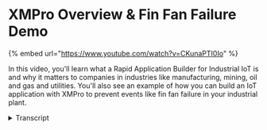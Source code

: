 # XMPro Overview & Fin Fan Failure Demo
{% embed url="https://www.youtube.com/watch?v=CKunaPTI0Io" %}

In this video, you'll learn what a Rapid Application Builder for Industrial IoT is and why it matters to companies in industries like manufacturing, mining, oil and gas and utilities. You'll also see an example of how you can build an IoT application with XMPro to prevent events like fin fan failure in your industrial plant.
<details>
<summary>Transcript</summary>in this presentation I'll quickly run

you through what a rapid industrial I at

the application Boulder is an approach

around this is how can you very quickly

build out in a lean way a Minimum Viable

Product where you can test hypotheses

because quite often we find this IOT

things is quite new for a lot of

organizations they don't really know how

to start that I know where the ROI is

going to be and really it's a discovery

kind of process so using a lean approach

where you start off with a Minimum

Viable Product and what do we need to

build out what hypothesis do we need to

test how do we check that the data comes

through this can be done in X and

probably a very very quick and easy

visual way and once you've found those

use cases where there is ROI and there's

a meaningful business case you can then

look at how do i scale this out to the

enterprise and all of this is just so

that we can realize quick time to value

and then spend time and resources and

money on on things that don't work well

so when you look at X and prototypical

we call the mega use cases or big

buckets of problems that we solve what a

lot of organizations are currently

looking at how can we become smart at

our operations and things like

maintenance it's quite at the forefront

but it's just one typical use case that

sits inside this predictive operations

operational intelligence how do I make

sure I'm not blindsided I know I have

this real-time situational awareness in

terms of operational excellence again

safety quality asset integrity key big

buckets of problems that many of the

customers are looking to address

likewise with operational risk how can

we look at it from a loss prevention and

tracking how do we make sure that we

know where risk events are and how we

can potentially mitigate them how can we

run a digital business where we do

digital transformation how can we

integrate different operations and have

that visibility across them

and one of the one of the key things

that we got out quite often find us how

can we respond to events quickly how can

we reduce the latency between when

events happen and when we take action

and quite often that relates back to

things like process health where what is

the overall status of the different

areas of my business process and so that

I have that awareness so that I can

respond quickly to two things that might

impact my business and lastly one of the

key things around running businesses

these days is making sure that you have

customers that you have a good custom

and employee experience and again

real-time responsiveness is becoming

more and more a key part of that

and so looking at Exim Pro what is it

well it's essentially a model driven

application builder by model driven we

mean we can drag and drop blocks on you

and in a visual way we can construct

what the problem is

what it does it's essentially the

software glue that connects real-time

data sources to analytics whether it's

simple analytics or complex analytics

and then what we really want these

actions that come out of the business so

how do we connect this to actions like

work orders or any other business

processes or even workflows that might

be customized and what it means for

organizations that that that leverage

this capability is that their subject

matter experts like the engineers

technicians and architects can create

and deploy in a very agile a way as I

mentioned earlier from a lean approach

perspective in an agile way and in an

iterative way real-time IOT applications

that can serve a range of different use

cases so it's not just a single problem

that you can solve but you can use this

approach and reuse the blocks on here to

address multiple challenges inside them

inside the business and the whole

objective is to do this with as little

coding as possible and most of it in the

usual in the visual user interface that

you see

so what does ex-emperor consist of there

are two main components we talk about

the agile design studio and this is

typically where we design applications

and components for that and I'll take

you show you an example of that and then

how do we plot deploy this in the action

console where we take action the best

way to show you what that is and how it

works is actually to do a quick

demonstration in the demonstration are

we talking about fan fans and a fan fan

you can see the flatbed truck this is

typically the units that fit on top of a

cooling tower in an industrial plant

typically typically used in mining oil

and gas and energy and utilities and

broad range of those industries and

again if you look at the impact of this

if one of those fan fans file you have

to shut down the whole cooling tower

operation which in in in again quite

often impacts the operations and

sometimes you have to even shut down

your whole operations plant some

customers run hundreds some literally

run thousands of these inside the

organization and if if the bearings wear

out and we have misalignment on any of

these shafts here the vibration on these

fans will shake the whole building

depart so let me quickly show you how we

address this kind of problem inside

ex-emperor so this is a typical user

interface for an engineer this is called

the ex-emperor use case manager and inia

I can see multiple different use cases

or problems that I'm trying to solve

inside the business so it might be

anything from monitoring power and

variable speed motors it could be the

fan fans which we will discuss in this

example it could be vibration analysis

logistics deviation failure of

deliveries but access monitoring and up

and but mining bearing failure so as you

can see as an engineer I can address

multiple different

business problems in the in the use case

manager so with the fan fans those

massive big fan fans on the top of the

cooling tower we will start off with a

very basic model and quite often we find

this is our customers go through the

process as they as they get more

sophisticated as they get more data and

as they understand the problem that

they're trying to solve them much better

that will go through a more going from a

basic model like we have here to more

advanced which I will also show in this

example so before I go into the backend

and how a lot of this constructed let me

quickly run you through the logic of

what we seen here so we're going to get

a vibration and temperature which is

currently stored in our in a historian

system in this instance always icesoft

so the vibration and the temperature on

the on the shaft and bearing that all

that fan fan in place and from the ERM

system in the process it management or

the as an intelligence network or

depending on on which system you use to

store the mic and model for example

we'll get some information some

contextual information around the fan

fan in this instance we want to know

which make and model it is so we can

pass that together by combining it with

to a machine learning model that will

give us a prediction whether this

machine this fan fan is likely to fail

if it is likely to fail we will just

very simply create a work order so a

very simple model again we take

vibration and temperature data we

combine that with model and make and

model information run a machine learning

model get a prediction if this is going

to fail and if it's going to fail

creative work order inside the eim

system now the way that we bring

information in or we have a concept of

extensible library so this this means we

can extend the library

you can extend the library or your

systems integrator for example could

extend the library of what we call

listeners or data sources where we can

bring data from this is a small subset

of available listeners transformations

how can we change the information like

you can see we can combine the

information contextualized those are

typically transformations and that we

can do it can even run scripts there to

do very specific data cleanup if the

missing value substituted for example

doesn't address your specific

requirement bringing in context as I

mentioned previously we wanted to bring

in the Mikan model from a certain for

certain piece of equipment again

extensible library concept so very easy

for us to add additional library

components and we can add it you can add

it and your systems integrator can also

add it action agents this is what at the

india what do we want it to do so action

agents again broad range of action

agents built on the exact same

extensible library construct so that you

can add new specific applications that

you may have in your business where you

want to send the data to and then lastly

statistical and other mathematical

functions for example doing forcefully

transformations running or scripts from

an analytics perspective if you have

your own algorithms all of these are

available as drag and drop items once

I've dragged the item on I can configure

the properties so what you'll see in

this instance with this RSI example this

is the RSI server setup so and this

looks actually looks at the asset

framework structure that is inside I was

also so it will expose all the

properties and values of the underlying

services that have connect what we're

doing here is we we because it's not a

real-time streaming data source which we

will California by having a channel to

push it to well you have to pull the

date that we did every 10 seconds

and we do it based on the specific asset

framework we'll be looking for the

information so very easy for an engineer

or a subject matter expert to construct

these once the the blocks are deployed

and this is typically done within the IT

organization to ensure governance access

controls and security everything that we

need around IT governance and once it is

available and published it then becomes

object that the engineer someone like

that can drag on let's step onto a

little bit more of a sophisticated

example of this our fan fans are very

very basic very simple but you can see

how we can monitor real-time for certain

conditions I'm going to jump right to

the extended model I'm skipping the one

in the middle and in this extended model

it is essentially exactly the same

process we are reading data evaporation

and temperature from here we're bringing

an information make and model from the

manufacturer here we run that exact same

predictive model to see if it's likely

to fail if it is likely to fail we want

to take certain actions so I want to

publish to a dashboard

I want to send out a SMS and we want to

in the XM Pro action management side of

things want to create failure mode

analysis root cause analysis push it

with visualization dashboards what we

also do with the same data so by

broadcasting the data over here and

broadcasting it over here we can now

call a second predictive model now that

we know it is likely to file we can call

a second predictive model which will

dictate will will give us a remaining

useful life so say for example in this

instance we get a remaining useful life

of a hundred hours it means we have a

window of opportunity to maintain that

piece of equipment within a hundred

hours the challenge with that is way in

the hundred hours is the best time to do

that

and with XM Pro as you can see you can

join multiple algorithms and logical

components

and analytics together so by joining is

a first predictive model a second

predictive model and a third

optimization model with this one we'll

look at production schedules customer

orders at maintenance work orders and

find the best slot to do the maintenance

so for example if this was a hundred

hours we have a window of remaining

useful life we may find the most optimum

slot to do any maintenance is 62 hours

and we would then also go and look

inside the EAM system against that

specific equipment identifying critical

space and see if that if those spares

are available if it is we will then go

and check if there is a work order if

there is currently a work order we'll

check whether it's at the 62 hour point

if not we can create the work order

there or we can put it in the task list

of the work of the maintenance planner

to create the work order inside the 62

hour time frame if there's no work order

then we create it so as you can see the

same approach but in this instance a

little bit more expansive in terms of

being able to create work orders based

on three predictive models one is it

going to file yes what's remaining is

4life hundred hours what's the best

maintenance lot 62 hours do we have

space and through this whole process

we've collected all the data that we

need to create a really smart and

intelligent work orders again the same

logic applies for creating actions so if

I create a work order for example in

here this is the the back end to do that

and if I want to map the data by

clicking on the on the arrow I can now

map as you can see I can map my my data

fields coming in to what the integration

component expects on the other side the

last thing that I want to do and show

you in years now that we have this

running so now that we've set this up

can run this model and this is a key

element of XM products not just to have

a visual model but how do you execute

the model how do you now run it and push

the data through and in this example

what you'll see is it starts the

different services and if the service

starts successfully it will turn green

if there's a challenge or a problem with

any of the services don't start up or

doesn't function properly and the blocks

will turn red instead of the instead of

the green that you see here and that'll

give you what the current health the

status is what you see now is a system

where it actually pumps the data through

so it reads the information from all of

this combines the information and run

the predictive models and create the

work orders on the on the back inside so

let me stop this and again it's now

stops all the underlying services this

could be deployed in a hybrid

environment so this could be run on

premise this core part could be run on

the cloud and this part could be run

back on premise it's a key deployment

benefit of using X and Pro is that not

all your data needs to reside on premise

not all your data needs to reside in a

cloud you can construct these so that

the pubsub model the publication of this

one we are publishing with in the end

where this one subscribe is dictated by

the ex-emperor orchestration engine very

powerful approach and feature so with

that it concludes the the overview of

how X and Pro you can set up real-time

data listening capability and how it can

create actions based on the analytics

that you apply to it
</details>